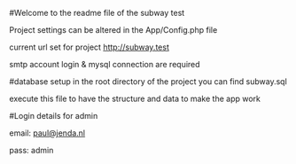 #Welcome to the readme file of the subway test

Project settings can be altered in the App/Config.php file

current url set for project http://subway.test

smtp account login & mysql connection are required

#database setup
in the root directory of the project you can find subway.sql

execute this file to have the structure and data to make the app work

#Login details for admin

email: paul@jenda.nl

pass: admin
